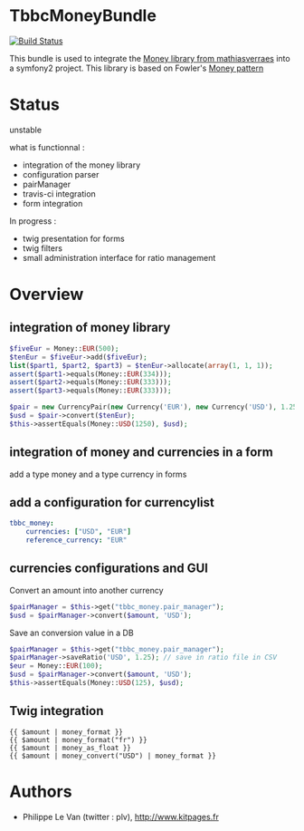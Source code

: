 TbbcMoneyBundle
===============

[![Build Status](https://travis-ci.org/TheBigBrainsCompany/TbbcMoneyBundle.png?branch=master)](https://travis-ci.org/TheBigBrainsCompany/TbbcMoneyBundle)

This bundle is used to integrate the [Money library from mathiasverraes](https://github.com/mathiasverraes/money) into
a symfony2 project.
This library is based on Fowler's [Money pattern](http://blog.verraes.net/2011/04/fowler-money-pattern-in-php/)

# Status

unstable

what is functionnal :

* integration of the money library
* configuration parser
* pairManager
* travis-ci integration
* form integration

In progress :

* twig presentation for forms
* twig filters
* small administration interface for ratio management


# Overview

## integration of money library

```php
$fiveEur = Money::EUR(500);
$tenEur = $fiveEur->add($fiveEur);
list($part1, $part2, $part3) = $tenEur->allocate(array(1, 1, 1));
assert($part1->equals(Money::EUR(334)));
assert($part2->equals(Money::EUR(333)));
assert($part3->equals(Money::EUR(333)));

$pair = new CurrencyPair(new Currency('EUR'), new Currency('USD'), 1.2500);
$usd = $pair->convert($tenEur);
$this->assertEquals(Money::USD(1250), $usd);
```

## integration of money and currencies in a form

add a type money and a type currency in forms

## add a configuration for currencylist

```yaml
tbbc_money:
    currencies: ["USD", "EUR"]
    reference_currency: "EUR"
```

## currencies configurations and GUI

Convert an amount into another currency
```php
$pairManager = $this->get("tbbc_money.pair_manager");
$usd = $pairManager->convert($amount, 'USD');
```

Save an conversion value in a DB
```php
$pairManager = $this->get("tbbc_money.pair_manager");
$pairManager->saveRatio('USD', 1.25); // save in ratio file in CSV
$eur = Money::EUR(100);
$usd = $pairManager->convert($amount, 'USD');
$this->assertEquals(Money::USD(125), $usd);
```

## Twig integration

```twig
{{ $amount | money_format }}
{{ $amount | money_format("fr") }}
{{ $amount | money_as_float }}
{{ $amount | money_convert("USD") | money_format }}
```

# Authors

* Philippe Le Van (twitter : plv), http://www.kitpages.fr